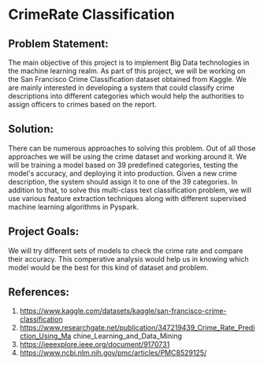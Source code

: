 # CrimeRate Classification

## Problem Statement:
The main objective of this project is to implement Big Data technologies in the machine learning realm. As part of this project, we will be working on the San Francisco Crime Classification dataset obtained from Kaggle. We are mainly interested in developing a system that could classify crime descriptions into different categories which would help the authorities to assign officers to crimes based on the report.

## Solution:
There can be numerous approaches to solving this problem. Out of all those approaches we will be using the crime dataset and working around it. We will be training a model based on 39 predefined categories, testing the model's accuracy, and deploying it into production. Given a new crime description, the system should assign it to one of the 39 categories.
In addition to that, to solve this multi-class text classification problem, we will use various feature extraction techniques along with different supervised machine learning algorithms in Pyspark.

## Project Goals:
We will try different sets of models to check the crime rate and compare their accuracy. This comperative analysis would help us in knowing which model would be the best for this kind of dataset and problem.


## References:
1. https://www.kaggle.com/datasets/kaggle/san-francisco-crime-classification
2. https://www.researchgate.net/publication/347219439_Crime_Rate_Prediction_Using_Ma
chine_Learning_and_Data_Mining
3. https://ieeexplore.ieee.org/document/9170731
4. https://www.ncbi.nlm.nih.gov/pmc/articles/PMC8529125/
